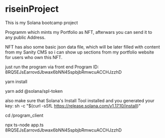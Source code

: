 # riseinProject
This is my Solana bootcamp project 

Programm which mints my Portfolio as NFT, afterwars you can send it to any public Address.

NFT has also some basic json data file, which will be later filled with content from my Sanity CMS so i can show up sections from my portfolio website for users who own this NFT.

just run the program via front end
Program ID: 8RQ5EJsEarrovdJbwax6bNN4SspbjbRmwcuACCHJzzhD
 

yarn install

yarn add @solana/spl-token


also make sure that Solana's Install Tool installed and you generated your key:
sh -c "$(curl -sSfL https://release.solana.com/v1.17.10/install)"


cd /program_client

npx ts-node app.ts 8RQ5EJsEarrovdJbwax6bNN4SspbjbRmwcuACCHJzzhD
